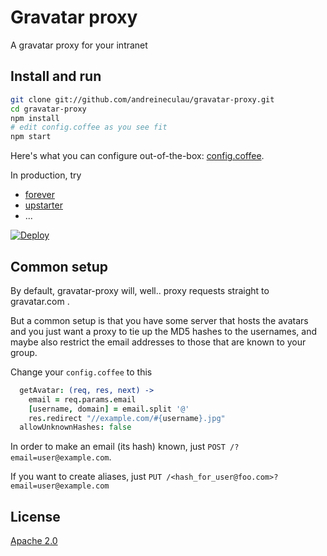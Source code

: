 # Gravatar proxy

A gravatar proxy for your intranet

## Install and run

```sh
git clone git://github.com/andreineculau/gravatar-proxy.git
cd gravatar-proxy
npm install
# edit config.coffee as you see fit
npm start
```

Here's what you can configure out-of-the-box: [config.coffee](config.coffee).

In production, try

* [forever](https://github.com/foreverjs/forever)
* [upstarter](https://github.com/carlos8f/node-upstarter)
* ...

[![Deploy](https://www.herokucdn.com/deploy/button.png)](https://heroku.com/deploy?template=https://github.com/andreineculau/gravatar-proxy)

## Common setup

By default, gravatar-proxy will, well.. proxy requests straight to gravatar.com .

But a common setup is that you have some server that hosts the avatars and you
just want a proxy to tie up the MD5 hashes to the usernames, and maybe also
restrict the email addresses to those that are known to your group.

Change your `config.coffee` to this

```coffee
  getAvatar: (req, res, next) ->
    email = req.params.email
    [username, domain] = email.split '@'
    res.redirect "//example.com/#{username}.jpg"
  allowUnknownHashes: false
```

In order to make an email (its hash) known, just `POST /?email=user@example.com`.

If you want to create aliases, just `PUT /<hash_for_user@foo.com>?email=user@example.com`

## License

[Apache 2.0](LICENSE)

